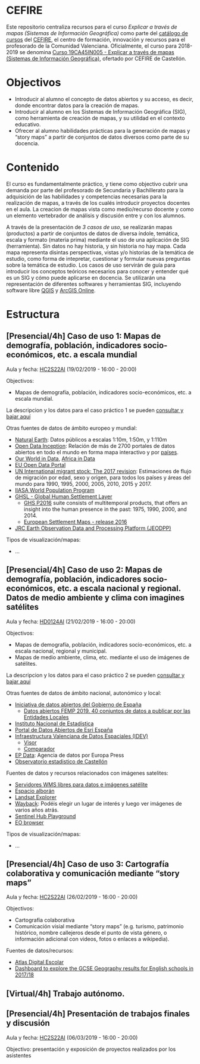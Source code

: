 # CEFIRE 

Este repositorio centraliza recursos para el curso *Explicar a través de mapas (Sistemas de Información Geográfica)* como parte del [catálogo de cursos](http://cefire.edu.gva.es/sfp/index.php?usuario=formacion) del [CEFIRE](http://cefire.edu.gva.es/), el centro de formación, innovación y recursos para el profesorado de la Comunidad Valenciana. Oficialmente, el curso para 2018-2019 se denomina [Curso 19CA45IN005 - Explicar a través de mapas (Sistemas de Información Geográfica)](http://cefire.edu.gva.es/sfp/index.php?seccion=edicion&id=7810642), ofertado por CEFIRE de Castellón.

# Objectivos
* Introducir al alumno el concepto de datos abiertos y su acceso, es decir, donde encontrar datos para la creación de mapas. 
* Introducir al alumno en los Sistemas de Información Geográfica (SIG), como herramienta de creación de mapas, y su utilidad en el contexto educativo.
* Ofrecer al alumno habilidades prácticas para la generación de mapas y “story maps” a partir de conjuntos de datos diversos como parte de su docencia.

# Contenido 
El curso es fundamentalmente práctico, y tiene como objectivo cubrir una demanda por parte del profesorado de Secundaria y Bachillerato para la adquisición de las habilidades y competencias necesarias para la realización de mapas, a través de los cualés introducir proyectos docentes en el aula. La creacion de mapas vista como medio/recurso docente y como un elemento vertebrador de análisis y discusión entre y con los alumnos. 

A través de la presentación de *3 casos de uso*, se realizarán mapas (productos) a partir de conjuntos de datos de diversa índole, temática, escala y formato (materia prima) mediante el uso de una aplicación de SIG (herramienta). Sin datos no hay historia, y sin historia no hay mapa. Cada mapa representa disintas perspectivas, vistas y/o historias de la temática de estudio, como forma de intepretar, cuestionar y formular nuevas preguntas sobre la temática de estudio. Los casos de uso servirán de guía para introducir los conceptos teóricos necesarios para conocer y entender qué es un SIG y cómo puede aplicarse en docencia. Se utilizarán una representación de diferentes softwares y herramientas SIG, incluyendo software libre [QGIS](https://qgis.org/es/site/) y [ArcGIS Online](https://www.arcgis.com/home/index.html).

# Estructura

## [Presencial/4h] Caso de uso 1: Mapas de demografía, población, indicadores socio-económicos, etc. a escala mundial
Aula y fecha: [HC2S22AI](http://smart.uji.es/index.php?room=HC2S22AI) (19/02/2019 - 16:00 - 20:00)

Objectivos: 
* Mapas de demografía, población, indicadores socio-económicos, etc. a escala mundial.

La descripcion y los datos para el caso práctico 1 se pueden [consultar y bajar aquí](/caso1)

Otras fuentes de datos de ámbito europeo y mundial:
* [Natural Earth](https://www.naturalearthdata.com): Datos públicos a escalas 1:10m, 1:50m, y 1:110m 
* [Open Data Inception](https://opendatainception.io/): Relación de más de 2700 portales de datos abiertos en todo el mundo en forma mapa interactivo y por [países](https://www.opendatasoft.es/la-lista-de-portales-datos-abiertos-en-el-mundo/).
* [Our World in Data](https://ourworldindata.org/), [Africa in Data](https://africaindata.org)
* [EU Open  Data Portal](https://data.europa.eu/euodp/data/)
* [UN International migrant stock: The 2017 revision](http://www.un.org/en/development/desa/population/migration/data/estimates2/estimates17.shtml): Estimaciones de flujo de migración por edad, sexo y origen, para todos los países y áreas del mundo para 1990, 1995, 2000, 2005, 2010, 2015 y 2017.
* [IIASA World Population Program](http://www.iiasa.ac.at/web/home/research/researchPrograms/WorldPopulation/Introduction.html)
* [GHSL - Global Human Settlement Layer](https://ghsl.jrc.ec.europa.eu/)
  * [GHS P2016](https://ghsl.jrc.ec.europa.eu/datasets.php#2016public) suite consists of multitemporal products, that offers an insight into the human presence in the past: 1975, 1990, 2000, and 2014. 
  * [European Settlement Maps - release 2016](https://land.copernicus.eu/pan-european/GHSL/european-settlement-map/EU%20GHSL%202014)
* [JRC Earth Observation Data and Processing Platform (JEODPP)](https://cidportal.jrc.ec.europa.eu/home/)

Tipos de visualización/mapas:
* ...

## [Presencial/4h] Caso de uso 2: Mapas de demografía, población, indicadores socio-económicos, etc. a  escala nacional y regional. Datos de medio ambiente y clima con imagines satélites  
Aula y fecha: [HD0124AI](http://smart.uji.es/index.php?room=HD0124AI) (21/02/2019 - 16:00 - 20:00)

Objectivos: 
* Mapas de demografía, población, indicadores socio-económicos, etc. a  escala nacional, regional y municipal.
* Mapas de medio ambiente, clima, etc. mediante el uso de imágenes de satélites.

La descripcion y los datos para el caso práctico 2 se pueden [consultar y bajar aquí](/caso2)

Otras fuentes de datos de ámbito nacional, autonómico y local:
* [Iniciativa de datos abiertos del Gobierno de España](https://datos.gob.es/)
  * [Datos abiertos FEMP 2019. 40 conjuntos de datos a publicar por las Entidades Locales](https://blog-idee.blogspot.com/2019/01/datos-abiertos-femp-2019-40-conjuntos.html)
* [Instituto Nacional de Estadística](https://www.ine.es/)
* [Portal de Datos Abiertos de Esri España](http://opendata.esri.es/)
* [Infraestructura Valenciana de Datos Espaciales (IDEV)](http://www.idev.gva.es/es)
  * [Visor](https://visor.gva.es/visor/) 
  * [Comparador](https://visor.gva.es/visor/index.html?idioma=va&TipVisor=comparador&extension=364776.166774971,4180058.493669871,1066926.8010032796,4547321.373139449)
* [EP Data](https://www.epdata.es/): Agencia de datos por Europa Press
* [Observatorio estadistico de Castellón](http://www.castello.es/frontal/transparencia/pages/observatori.php)

Fuentes de datos y recursos relacionados con imágenes satelites:
* [Servidores WMS libres para datos e imágenes satélite](http://www.gisandbeers.com/servidores-wms-libres-datos-e-imagenes-satelite/)
* [Espacio alborán](http://www.iucn-geoportalboran.org/es/)
* [Landsat Explorer](http://landsatexplorer.esri.com/)
* [Wayback](https://livingatlas.arcgis.com/wayback/): Podéis elegir un lugar de interés y luego ver imágenes de varios años atrás.
* [Sentinel Hub Playground](https://apps.sentinel-hub.com/sentinel-playground)
* [EO browser](https://apps.sentinel-hub.com/eo-browser/)

Tipos de visualización/mapas:
* ...


## [Presencial/4h] Caso de uso 3: Cartografía colaborativa y comunicación mediante “story maps”
Aula y fecha: [HC2S22AI](http://smart.uji.es/index.php?room=HC2S22AI) (26/02/2019 - 16:00 - 20:00)

Objectivos: 
* Cartografía colaborativa
* Comunicación visial mediante “story maps” (e.g. turismo, patrimonio histórico, nombre callejeros desde el punto de vista género, o información adicional con videos, fotos o enlaces a wikipedia).

Fuentes de datos/recursos:
* [Atlas Digital Escolar](http://www.atlasdigitalescolar.es)
* [Dashboard to explore the GCSE Geography results for English schools in 2017/18](https://esriukeducation.maps.arcgis.com/apps/opsdashboard/index.html#/255e5030acb04a2c8b470a93aab2e2ea)

## [Virtual/4h] Trabajo autónomo.

## [Presencial/4h] Presentación de trabajos finales y discusión
Aula y fecha: [HC2S22AI](http://smart.uji.es/index.php?room=HC2S22AI) (06/03/2019 - 16:00 - 20:00)

Objectivo: presentación y exposición de proyectos realizados por los asistentes

